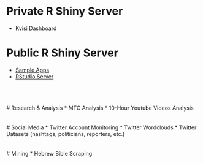 # Private R Shiny Server
* Kvisi Dashboard  
# Public R Shiny Server
* [Sample Apps](http://shiny.stedogin.xyz/sample-apps "Sample Shiny Apps")
* [RStudio Server](http://shiny.stedogin.xyz:8787 "RStudio Server")
<br>
<br>
<br>
# Research & Analysis
* MTG Analysis
* 10-Hour Youtube Videos Analysis 
<br>
<br>
<br>
# Social Media
* Twitter Account Monitoring
* Twitter Wordclouds
* Twitter Datasets (hashtags, politicians, reporters, etc.)
<br>
<br>
<br>
# Mining
* Hebrew Bible Scraping
